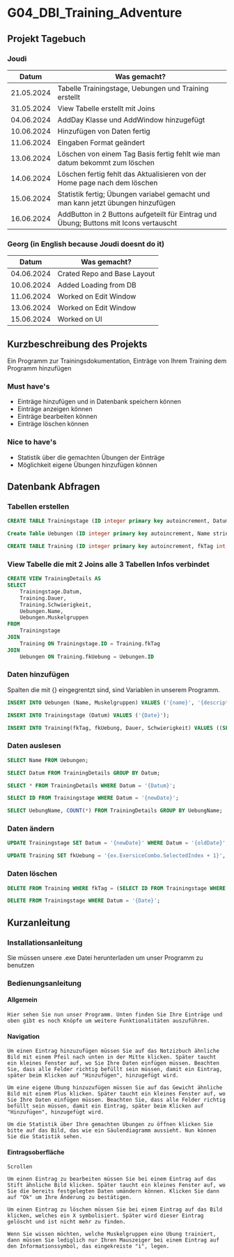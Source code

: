# G04_DBI_Training_Adventure
## Projekt Tagebuch 

### Joudi
| Datum      | Was gemacht?                                                                          |
| ---------- | ------------------------------------------------------------------------------------- |
| 21.05.2024 | Tabelle Trainingstage, Uebungen und Training erstellt                                 |
| 31.05.2024 | View Tabelle erstellt mit Joins                                                       |
| 04.06.2024 | AddDay Klasse und AddWindow hinzugefügt                                               |
| 10.06.2024 | Hinzufügen von Daten fertig                                                           |
| 11.06.2024 | Eingaben Format geändert                                                              |
| 13.06.2024 | Löschen von einem Tag Basis fertig fehlt wie man datum bekommt zum löschen            |
| 14.06.2024 | Löschen fertig fehlt das Aktualisieren von der Home page nach dem löschen             |
| 15.06.2024 | Statistik fertig; Übungen variabel gemacht und man kann jetzt übungen hinzufügen      |
| 16.06.2024 | AddButton in 2 Buttons aufgeteilt für Eintrag und Übung; Buttons mit Icons vertauscht |

### Georg (in English because Joudi doesnt do it)
| Datum      | Was gemacht?                |
| ---------- | --------------------------- |
| 04.06.2024 | Crated Repo and Base Layout |
| 10.06.2024 | Added Loading from DB       |
| 11.06.2024 | Worked on Edit Window       |
| 13.06.2024 | Worked on Edit Window       |
| 15.06.2024 | Worked on UI                |

## Kurzbeschreibung des Projekts
Ein Programm zur Trainingsdokumentation, Einträge von Ihrem Training dem Programm hinzufügen
### Must have's
- Einträge hinzufügen und in Datenbank speichern können
- Einträge anzeigen können
- Einträge bearbeiten können
- Einträge löschen können
### Nice to have's
- Statistik über die gemachten Übungen der Einträge
- Möglichkeit eigene Übungen hinzufügen können

## Datenbank Abfragen

### Tabellen erstellen
```sql
CREATE TABLE Trainingstage (ID integer primary key autoincrement, Datum date);
```

```sql
Create Table Uebungen (ID integer primary key autoincrement, Name string, Muskelgruppen string);
```

```sql
CREATE TABLE Training (ID integer primary key autoincrement, fkTag int, fkUebung int, Dauer integer, Schwierigkeit integer);
```

### View Tabelle die mit 2 Joins alle 3 Tabellen Infos verbindet
```sql
CREATE VIEW TrainingDetails AS
SELECT
    Trainingstage.Datum,
    Training.Dauer,
    Training.Schwierigkeit,
    Uebungen.Name,
    Uebungen.Muskelgruppen
FROM
    Trainingstage
JOIN
    Training ON Trainingstage.ID = Training.fkTag
JOIN
    Uebungen ON Training.fkUebung = Uebungen.ID
```

### Daten hinzufügen
Spalten die mit {} eingegrentzt sind, sind Variablen in unserem Programm.
```sql
INSERT INTO Uebungen (Name, Muskelgruppen) VALUES ('{name}', '{description}');
```
```sql
INSERT INTO Trainingstage (Datum) VALUES ('{Date}');
```
```sql
INSERT INTO Training(fkTag, fkUebung, Dauer, Schwierigkeit) VALUES ((SELECT ID From Trainingstage WHERE Datum = '{Date}'), {Exercise+1}, {Duration}, {Difficulty});
```

### Daten auslesen
```sql
SELECT Name FROM Uebungen;
```
```sql
SELECT Datum FROM TrainingDetails GROUP BY Datum;
```
```sql
SELECT * FROM TrainingDetails WHERE Datum = '{Datum}';
```
```sql
SELECT ID FROM Trainingstage WHERE Datum = '{newDate}';
```
```sql
SELECT UebungName, COUNT(*) FROM TrainingDetails GROUP BY UebungName;
```
### Daten ändern
```sql
UPDATE Trainingstage SET Datum = '{newDate}' WHERE Datum = '{oldDate}';
```
```sql
UPDATE Training SET fkUebung = '{ex.ExersiceCombo.SelectedIndex + 1}', Dauer = '{int.Parse(ex.TimeSpan.Text)}', Schwierigkeit = {ex.DifficultyCombo.SelectedIndex + 1} WHERE  ID = {ex.ID};"
```
### Daten löschen
```sql
DELETE FROM Training WHERE fkTag = (SELECT ID FROM Trainingstage WHERE Datum = '{Date}');
```
```sql
DELETE FROM Trainingstage WHERE Datum = '{Date}';
```

## Kurzanleitung
### Installationsanleitung
Sie müssen unsere .exe Datei herunterladen um unser Programm zu benutzen
### Bedienungsanleitung
#### Allgemein
```answer
Hier sehen Sie nun unser Programm. Unten finden Sie Ihre Einträge und oben gibt es noch Knöpfe um weitere Funktionalitäten auszuführen.
```
#### Navigation
```answer
Um einen Eintrag hinzuzufügen müssen Sie auf das Notzizbuch ähnliche Bild mit einem Pfeil nach unten in der Mitte klicken. Später taucht ein kleines Fenster auf, wo Sie Ihre Daten einfügen müssen. Beachten Sie, dass alle Felder richtig befüllt sein müssen, damit ein Eintrag, später beim Klicken auf "Hinzufügen", hinzugefügt wird.
```

```answer
Um eine eigene Übung hinzuzufügen müssen Sie auf das Gewicht ähnliche Bild mit einem Plus klicken. Später taucht ein kleines Fenster auf, wo Sie Ihre Daten einfügen müssen. Beachten Sie, dass alle Felder richtig befüllt sein müssen, damit ein Eintrag, später beim Klicken auf "Hinzufügen", hinzugefügt wird.
```

```answer
Um die Statistik über Ihre gemachten Übungen zu öffnen klicken Sie bitte auf das Bild, das wie ein Säulendiagramm aussieht. Nun können Sie die Statistik sehen.
```
#### Eintragsoberfläche
```answer
Scrollen
```

```answer
Um einen Eintrag zu bearbeiten müssen Sie bei einem Eintrag auf das Stift ähnliche Bild klicken. Später taucht ein kleines Fenster auf, wo Sie die bereits festgelegten Daten umändern können. Klicken Sie dann auf "Ok" um Ihre Änderung zu bestätigen.
```

```answer
Um einen Eintrag zu löschen müssen Sie bei einem Eintrag auf das Bild klicken, welches ein X symbolisiert. Später wird dieser Eintrag gelöscht und ist nicht mehr zu finden.
```

```answer
Wenn Sie wissen möchten, welche Muskelgruppen eine Übung trainiert, dann müssen Sie lediglich nur Ihren Mauszeiger bei einem Eintrag auf den Informationssymbol, das eingekreiste "i", legen.
```